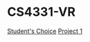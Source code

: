 # CS4331-VR

[Student's Choice](https://trentm95.github.io/CS4331-VR/Student'sChoice/)
[Project 1](https://trentm95.github.io/CS4331-VR/Project1/)
